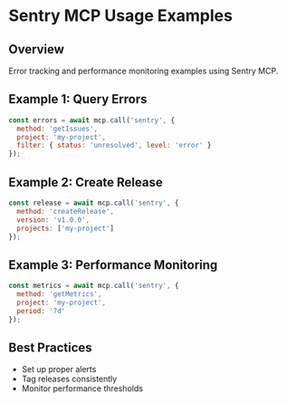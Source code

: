 # Sentry MCP Usage Examples

## Overview
Error tracking and performance monitoring examples using Sentry MCP.

## Example 1: Query Errors
```javascript
const errors = await mcp.call('sentry', {
  method: 'getIssues',
  project: 'my-project',
  filter: { status: 'unresolved', level: 'error' }
});
```

## Example 2: Create Release
```javascript
const release = await mcp.call('sentry', {
  method: 'createRelease',
  version: 'v1.0.0',
  projects: ['my-project']
});
```

## Example 3: Performance Monitoring
```javascript
const metrics = await mcp.call('sentry', {
  method: 'getMetrics',
  project: 'my-project',
  period: '7d'
});
```

## Best Practices
- Set up proper alerts
- Tag releases consistently
- Monitor performance thresholds
